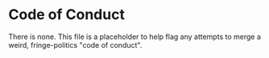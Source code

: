 # Code of Conduct

There is none.  This file is a placeholder to help flag any attempts to merge a weird, fringe-politics "code of conduct".

